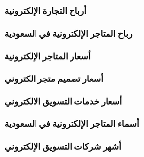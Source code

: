 # أرباح التجارة الإلكترونية
# رباح المتاجر الإلكترونية في السعودية
# أسعار المتاجر الإلكترونية
# أسعار تصميم متجر الكتروني
# أسعار خدمات التسويق الالكتروني

# أسماء المتاجر الإلكترونية في السعودية
# أشهر شركات التسويق الإلكتروني
